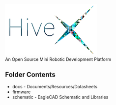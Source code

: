 ![HiveX Logo](/docs/images/logo-1.png)  
An Open Source Mini Robotic Development Platform

## Folder Contents
- docs - Documents/Resources/Datasheets
- firmware
- schematic - EagleCAD Schematic and Libraries
